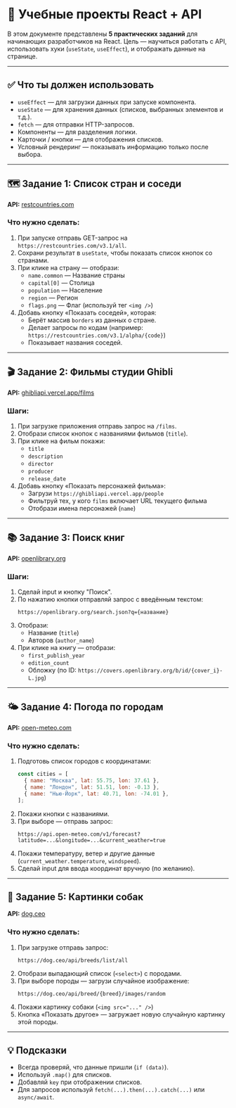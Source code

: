 # 📘 Учебные проекты React + API

В этом документе представлены **5 практических заданий** для начинающих разработчиков на React.
Цель — научиться работать с API, использовать хуки (`useState`, `useEffect`), и отображать данные на странице.

---

## ✅ Что ты должен использовать

- `useEffect` — для загрузки данных при запуске компонента.
- `useState` — для хранения данных (списков, выбранных элементов и т.д.).
- `fetch` — для отправки HTTP-запросов.
- Компоненты — для разделения логики.
- Карточки / кнопки — для отображения списков.
- Условный рендеринг — показывать информацию только после выбора.

---

## 🗺️ Задание 1: Список стран и соседи

**API:** [restcountries.com](https://restcountries.com/v3.1/all)

### Что нужно сделать:

1. При запуске отправь GET-запрос на `https://restcountries.com/v3.1/all`.
2. Сохрани результат в `useState`, чтобы показать список кнопок со странами.
3. При клике на страну — отобрази:
   - `name.common` — Название страны
   - `capital[0]` — Столица
   - `population` — Население
   - `region` — Регион
   - `flags.png` — Флаг (используй тег `<img />`)
4. Добавь кнопку «Показать соседей», которая:
   - Берёт массив `borders` из данных о стране.
   - Делает запросы по кодам (например: `https://restcountries.com/v3.1/alpha/{code}`)
   - Показывает названия соседей.

---

## 🎬 Задание 2: Фильмы студии Ghibli

**API:** [ghibliapi.vercel.app/films](https://ghibliapi.vercel.app/films)

### Шаги:

1. При загрузке приложения отправь запрос на `/films`.
2. Отобрази список кнопок с названиями фильмов (`title`).
3. При клике на фильм покажи:
   - `title`
   - `description`
   - `director`
   - `producer`
   - `release_date`
4. Добавь кнопку «Показать персонажей фильма»:
   - Загрузи `https://ghibliapi.vercel.app/people`
   - Фильтруй тех, у кого `films` включает URL текущего фильма
   - Отобрази имена персонажей (`name`)

---

## 📚 Задание 3: Поиск книг

**API:** [openlibrary.org](https://openlibrary.org/search.json?q=)

### Шаги:

1. Сделай input и кнопку "Поиск".
2. По нажатию кнопки отправляй запрос с введённым текстом:
   ```
   https://openlibrary.org/search.json?q={название}
   ```
3. Отобрази:
   - Название (`title`)
   - Авторов (`author_name`)
4. При клике на книгу — отобрази:
   - `first_publish_year`
   - `edition_count`
   - Обложку (по ID: `https://covers.openlibrary.org/b/id/{cover_i}-L.jpg`)

---

## 🌤 Задание 4: Погода по городам

**API:** [open-meteo.com](https://open-meteo.com/)

### Что нужно сделать:

1. Подготовь список городов с координатами:
   ```js
   const cities = [
     { name: "Москва", lat: 55.75, lon: 37.61 },
     { name: "Лондон", lat: 51.51, lon: -0.13 },
     { name: "Нью-Йорк", lat: 40.71, lon: -74.01 },
   ];
   ```
2. Покажи кнопки с названиями.
3. При выборе — отправь запрос:
   ```
   https://api.open-meteo.com/v1/forecast?latitude=...&longitude=...&current_weather=true
   ```
4. Покажи температуру, ветер и другие данные (`current_weather.temperature`, `windspeed`).
5. Сделай input для ввода координат вручную (по желанию).

---

## 🐶 Задание 5: Картинки собак

**API:** [dog.ceo](https://dog.ceo/api/breeds/list/all)

### Что нужно сделать:

1. При загрузке отправь запрос:
   ```
   https://dog.ceo/api/breeds/list/all
   ```
2. Отобрази выпадающий список (`<select>`) с породами.
3. При выборе породы — загрузи случайное изображение:
   ```
   https://dog.ceo/api/breed/{breed}/images/random
   ```
4. Покажи картинку собаки (`<img src="..." />`)
5. Кнопка «Показать другое» — загружает новую случайную картинку этой породы.

---

## 💡 Подсказки

- Всегда проверяй, что данные пришли (`if (data)`).
- Используй `.map()` для списков.
- Добавляй `key` при отображении списков.
- Для запросов используй `fetch(...).then(...).catch(...)` или `async/await`.